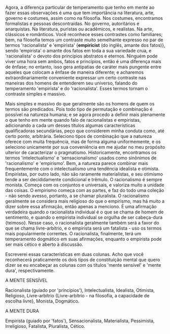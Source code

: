 Agora, a diferença particular de temperamento que tenho em mente ao fazer essas observações é uma que tem importância na literatura, arte, governo e costumes, assim como na filosofia. Nos costumes, encontramos formalistas e pessoas descontraídas. No governo, autoritários e anarquistas. Na literatura, puristas ou acadêmicos, e realistas. Na arte, clássicos e românticos. Você reconhece esses contrastes como familiares; bem, na filosofia temos um contraste muito semelhante expresso no par de termos 'racionalista' e 'empirista' {**empiricist** (do inglês, amante dos fatos)}, sendo 'empirista' o amante dos fatos em toda a sua variedade crua, e 'racionalista' o devoto dos princípios abstratos e eternos. Ninguém pode viver uma hora sem ambos, fatos e princípios, então é uma diferença mais de ênfase; no entanto, isso gera antipatias de caráter mais pungente entre aqueles que colocam a ênfase de maneira diferente; e acharemos extraordinariamente conveniente expressar um certo contraste nas maneiras dos homens de entenderem seu universo, falando do temperamento 'empirista' e do 'racionalista'. Esses termos tornam o contraste simples e massivo.

Mais simples e massivo do que geralmente são os homens de quem os termos são predicados. Pois todo tipo de permutação e combinação é possível na natureza humana; e se agora procedo a definir mais plenamente o que tenho em mente quando falo de racionalistas e empiristas, adicionando a cada um desses títulos algumas características qualificadoras secundárias, peço que considerem minha conduta como, até certo ponto, arbitrária. Seleciono tipos de combinação que a natureza oferece com muita frequência, mas de forma alguma uniformemente, e os seleciono unicamente por sua conveniência em me ajudar no meu propósito ulterior de caracterizar o pragmatismo. Historicamente, encontramos os termos 'intelectualismo' e 'sensacionalismo' usados como sinônimos de 'racionalismo' e 'empirismo'. Bem, a natureza parece combinar mais frequentemente com o intelectualismo uma tendência idealista e otimista. Empiristas, por outro lado, não são raramente materialistas, e seu otimismo tende a ser decididamente condicional e trêmulo. O racionalismo é sempre monista. Começa com os conjuntos e universais, e valoriza muito a unidade das coisas. O empirismo começa com as partes, e faz do todo uma coleção - não sendo avesso, portanto, a se chamar pluralista. O racionalismo geralmente se considera mais religioso do que o empirismo, mas há muito a dizer sobre essa afirmação, então apenas a menciono. É uma afirmação verdadeira quando o racionalista individual é o que se chama de homem de sentimento, e quando o empirista individual se orgulha de ser cabeça-dura {teimoso}. Nesse caso, o racionalista geralmente também será a favor do que se chama livre-arbítrio, e o empirista será um fatalista - uso os termos mais popularmente correntes. O racionalista, finalmente, terá um temperamento dogmático em suas afirmações, enquanto o empirista pode ser mais cético e aberto à discussão.

Escreverei essas características em duas colunas. Acho que você reconhecerá praticamente os dois tipos de constituição mental que quero dizer se eu encabeçar as colunas com os títulos 'mente sensível' e 'mente dura', respectivamente.

A MENTE SENSÍVEL

Racionalista (guiado por 'princípios'), Intelectualista, Idealista, Otimista, Religioso, Livre-arbítrio {Livre-arbítrio - na filosofia, a capacidade de escolha livre}, Monista, Dogmático.

A MENTE DURA

Empirista (guiado por 'fatos'), Sensacionalista, Materialista, Pessimista, Irreligioso, Fatalista, Pluralista, Cético.